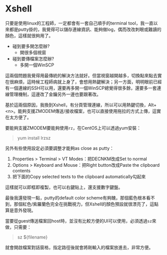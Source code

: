 # Xshell

只要是使用linux的工程師，一定都會有一套自己順手的terminal tool，我一直以來都是putty掛的，我覺得可以儲存連線資訊、能夠做log，偶而改改刺眼或難讀的顏色，這樣就很夠用了。

* 碰到要多開怎麼辦?
  * 開很多個視窗
* 碰到要傳檔案怎麼辦?
  * 多開一個WinSCP

這兩個問題我覺得用最傳統的解決方法就好。但當視窗越開越多，切換點來點去實在很麻煩，這時候工程師病就上身了，會想用熱鍵解決；另一方面，明明眼前已經有一個連線的SSH可以用，還要再多開一個WinSCP總覺得很多餘，還要多一套連線管理機制，這邊改了金鑰另外一邊也要跟著改。

基於這兩個原因，我換到Xshell，有分頁管理連線，所以可以用熱鍵切換，Alt+&lt;n&gt;。能夠支援ZMODEM傳送/接收檔案，也可以直接使用拖拉的方式上傳，這實在太方便了。

要能夠支援ZMODEM要能夠使用`rz`，在CentOS上可以透過yum安裝：

> yum install lrzsz

另外有些使用設定必須要調整才能夠as close as putty：

1. Properties &gt; Terminal &gt; VT Modes：把DECNKM改成Set to normal
2. Options &gt; Keyboard and Mouse：把Right button改成Paste the clipboard contents
3. 把下面的Copy selected texts to the clipboard automatically勾起來

這樣就可以即框即複製，也可以右鍵貼上，還支援數字鍵盤。

最後我還發現一點，putty的default color scheme有夠醜，那個藍色根本看不到，那個紅色/紫羅蘭色完全在挑戰視力，但Xshell的顏色預設就很漂亮了，這點算是意外發現。

當要從guest傳送檔案回host時，並沒有比較方便的UI可以使用，必須透過`sz`來做，只需要：
> sz ${filename}

就會開啟檔案對話窗格，指定路徑後就會將剛輸入的檔案放進去，非常方便。